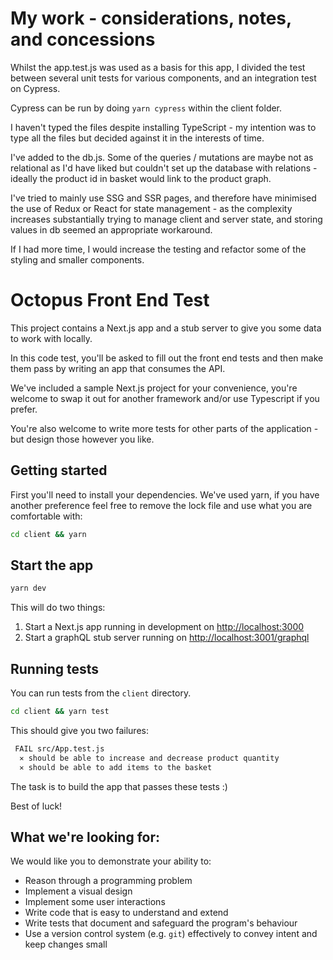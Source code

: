 My work - considerations, notes, and concessions 
======================
Whilst the app.test.js was used as a basis for this app, I divided the test between several unit tests for various components, and an integration test on Cypress.

Cypress can be run by doing `yarn cypress` within the client folder.

I haven't typed the files despite installing TypeScript - my intention was to type all the files but decided against it in the interests of time.

I've added to the db.js. Some of the queries / mutations are maybe not as relational as I'd have liked but couldn't set up the database with relations - ideally the product id in basket would link to the product graph.

I've tried to mainly use SSG and SSR pages, and therefore have minimised the use of Redux or React for state management - as  the complexity increases substantially trying to manage client and server state, and storing values in db seemed an appropriate workaround.

If I had more time, I would increase the testing and refactor some of the styling and smaller components.

Octopus Front End Test
======================

This project contains a Next.js app and a stub server to give you some data to work with locally.

In this code test, you'll be asked to fill out the front end tests and then make them pass by writing an app that consumes the API.

We've included a sample Next.js project for your convenience, you're welcome to swap
it out for another framework and/or use Typescript if you prefer.

You're also welcome to write more tests for other parts of the application - but design those however you like.

Getting started
---------------

First you'll need to install your dependencies. We've used yarn, if you have another preference feel
free to remove the lock file and use what you are comfortable with:

```bash
cd client && yarn
```

Start the app
-------------

```bash
yarn dev
```

This will do two things:

1. Start a Next.js app running in development on [http://localhost:3000](http://localhost:3000) 
2. Start a graphQL stub server running on [http://localhost:3001/graphql](http://localhost:3001/graphql)


Running tests
-------------

You can run tests from the `client` directory.

```bash
cd client && yarn test
```

This should give you two failures:

```bash
 FAIL src/App.test.js
  ✕ should be able to increase and decrease product quantity
  ✕ should be able to add items to the basket
```

The task is to build the app that passes these tests :)

Best of luck!


What we're looking for:
----------------------

We would like you to demonstrate your ability to:

- Reason through a programming problem
- Implement a visual design
- Implement some user interactions
- Write code that is easy to understand and extend
- Write tests that document and safeguard the program's behaviour
- Use a version control system (e.g. `git`) effectively to convey intent and keep changes small
